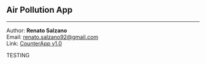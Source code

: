 ## Air Pollution App 

---

Author: **Renato Salzano**  
Email: [renato.salzano92@gmail.com](mailto:renato.salzano92@gmail.com)  
Link: [CounterApp v1.0](https://renatosalzano.github.io/airpollutionapp/HTML/index.html)

TESTING


